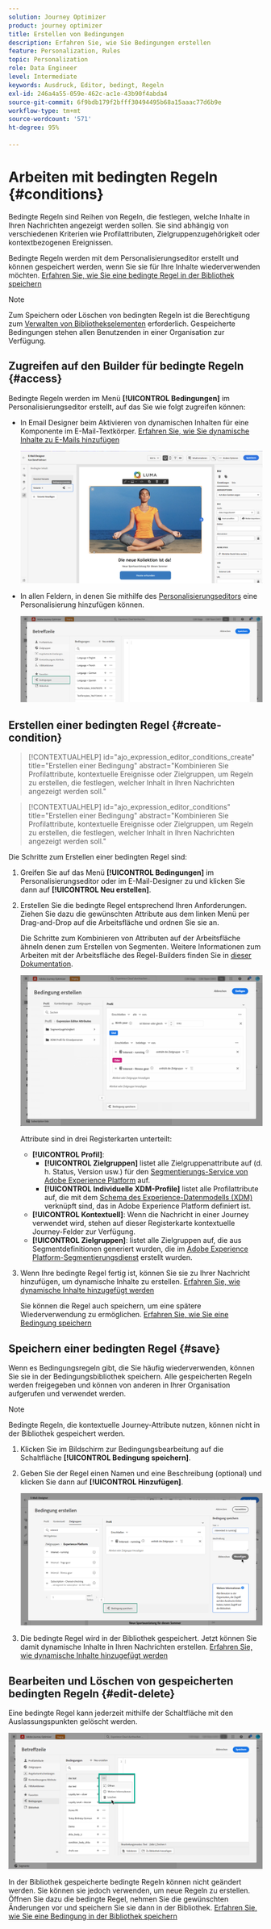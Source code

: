 ```yaml
---
solution: Journey Optimizer
product: journey optimizer
title: Erstellen von Bedingungen
description: Erfahren Sie, wie Sie Bedingungen erstellen
feature: Personalization, Rules
topic: Personalization
role: Data Engineer
level: Intermediate
keywords: Ausdruck, Editor, bedingt, Regeln
exl-id: 246a4a55-059e-462c-ac1e-43b90f4abda4
source-git-commit: 6f9bdb179f2bfff30494495b68a15aaac77d6b9e
workflow-type: tm+mt
source-wordcount: '571'
ht-degree: 95%

---
```


# Arbeiten mit bedingten Regeln {#conditions}

Bedingte Regeln sind Reihen von Regeln, die festlegen, welche Inhalte in Ihren Nachrichten angezeigt werden sollen. Sie sind abhängig von verschiedenen Kriterien wie Profilattributen, Zielgruppenzugehörigkeit oder kontextbezogenen Ereignissen.

Bedingte Regeln werden mit dem Personalisierungseditor erstellt und können gespeichert werden, wenn Sie sie für Ihre Inhalte wiederverwenden möchten. [Erfahren Sie, wie Sie eine bedingte Regel in der Bibliothek speichern](#save)

>[!NOTE]
>
>Zum Speichern oder Löschen von bedingten Regeln ist die Berechtigung zum [Verwalten von Bibliothekselementen](../administration/ootb-product-profiles.md) erforderlich. Gespeicherte Bedingungen stehen allen Benutzenden in einer Organisation zur Verfügung.

## Zugreifen auf den Builder für bedingte Regeln {#access}

Bedingte Regeln werden im Menü **[!UICONTROL Bedingungen]** im Personalisierungseditor erstellt, auf das Sie wie folgt zugreifen können:

* In Email Designer beim Aktivieren von dynamischen Inhalten für eine Komponente im E-Mail-Textkörper. [Erfahren Sie, wie Sie dynamische Inhalte zu E-Mails hinzufügen](dynamic-content.md#emails)

  ![](assets/conditions-access-email.png)

* In allen Feldern, in denen Sie mithilfe des [Personalisierungseditors](personalization-build-expressions.md) eine Personalisierung hinzufügen können.

  ![](assets/conditions-access-editor.png)

## Erstellen einer bedingten Regel {#create-condition}

>[!CONTEXTUALHELP]
>id="ajo_expression_editor_conditions_create"
>title="Erstellen einer Bedingung"
>abstract="Kombinieren Sie Profilattribute, kontextuelle Ereignisse oder Zielgruppen, um Regeln zu erstellen, die festlegen, welcher Inhalt in Ihren Nachrichten angezeigt werden soll."

>[!CONTEXTUALHELP]
>id="ajo_expression_editor_conditions"
>title="Erstellen einer Bedingung"
>abstract="Kombinieren Sie Profilattribute, kontextuelle Ereignisse oder Zielgruppen, um Regeln zu erstellen, die festlegen, welcher Inhalt in Ihren Nachrichten angezeigt werden soll."

Die Schritte zum Erstellen einer bedingten Regel sind:

1. Greifen Sie auf das Menü **[!UICONTROL Bedingungen]** im Personalisierungseditor oder im E-Mail-Designer zu und klicken Sie dann auf **[!UICONTROL Neu erstellen]**.

1. Erstellen Sie die bedingte Regel entsprechend Ihren Anforderungen. Ziehen Sie dazu die gewünschten Attribute aus dem linken Menü per Drag-and-Drop auf die Arbeitsfläche und ordnen Sie sie an.

   Die Schritte zum Kombinieren von Attributen auf der Arbeitsfläche ähneln denen zum Erstellen von Segmenten. Weitere Informationen zum Arbeiten mit der Arbeitsfläche des Regel-Builders finden Sie in [dieser Dokumentation](https://experienceleague.adobe.com/docs/experience-platform/segmentation/ui/segment-builder.html?lang=de#rule-builder-canvas).

   ![](assets/conditions-create.png)

   Attribute sind in drei Registerkarten unterteilt:

   * **[!UICONTROL Profil]**:
      * **[!UICONTROL Zielgruppen]** listet alle Zielgruppenattribute auf (d. h. Status, Version usw.) für den [Segmentierungs-Service von Adobe Experience Platform](https://experienceleague.adobe.com/docs/experience-platform/segmentation/home.html?lang=de) auf.
      * **[!UICONTROL Individuelle XDM-Profile]** listet alle Profilattribute auf, die mit dem [Schema des Experience-Datenmodells (XDM)](https://experienceleague.adobe.com/docs/experience-platform/xdm/home.html?lang=de) verknüpft sind, das in Adobe Experience Platform definiert ist.
   * **[!UICONTROL Kontextuell]**: Wenn die Nachricht in einer Journey verwendet wird, stehen auf dieser Registerkarte kontextuelle Journey-Felder zur Verfügung.
   * **[!UICONTROL Zielgruppen]**: listet alle Zielgruppen auf, die aus Segmentdefinitionen generiert wurden, die im [Adobe Experience Platform-Segmentierungsdienst](https://experienceleague.adobe.com/docs/experience-platform/segmentation/home.html?lang=de) erstellt wurden.

1. Wenn Ihre bedingte Regel fertig ist, können Sie sie zu Ihrer Nachricht hinzufügen, um dynamische Inhalte zu erstellen. [Erfahren Sie, wie dynamische Inhalte hinzugefügt werden](dynamic-content.md)

   Sie können die Regel auch speichern, um eine spätere Wiederverwendung zu ermöglichen. [Erfahren Sie, wie Sie eine Bedingung speichern](#save)

## Speichern einer bedingten Regel {#save}

Wenn es Bedingungsregeln gibt, die Sie häufig wiederverwenden, können Sie sie in der Bedingungsbibliothek speichern. Alle gespeicherten Regeln werden freigegeben und können von anderen in Ihrer Organisation aufgerufen und verwendet werden.

>[!NOTE]
>
>Bedingte Regeln, die kontextuelle Journey-Attribute nutzen, können nicht in der Bibliothek gespeichert werden.

1. Klicken Sie im Bildschirm zur Bedingungsbearbeitung auf die Schaltfläche **[!UICONTROL Bedingung speichern]**.

1. Geben Sie der Regel einen Namen und eine Beschreibung (optional) und klicken Sie dann auf **[!UICONTROL Hinzufügen]**.

   ![](assets/conditions-name-description.png)

1. Die bedingte Regel wird in der Bibliothek gespeichert. Jetzt können Sie damit dynamische Inhalte in Ihren Nachrichten erstellen. [Erfahren Sie, wie dynamische Inhalte hinzugefügt werden](dynamic-content.md)

## Bearbeiten und Löschen von gespeicherten bedingten Regeln {#edit-delete}

Eine bedingte Regel kann jederzeit mithilfe der Schaltfläche mit den Auslassungspunkten gelöscht werden.

![](assets/conditions-open.png)

In der Bibliothek gespeicherte bedingte Regeln können nicht geändert werden. Sie können sie jedoch verwenden, um neue Regeln zu erstellen. Öffnen Sie dazu die bedingte Regel, nehmen Sie die gewünschten Änderungen vor und speichern Sie sie dann in der Bibliothek. [Erfahren Sie, wie Sie eine Bedingung in der Bibliothek speichern](#save)
